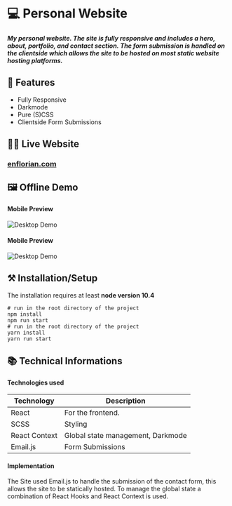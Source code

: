 # 💻 Personal Website

##### My personal website. The site is fully responsive and includes a hero, about, portfolio, and contact section. The form submission is handled on the clientside which allows the site to be hosted on most static website hosting platforms.



## 📖 Features
 - Fully Responsive
 - Darkmode
 - Pure (S)CSS
 - Clientside Form Submissions


## 👩‍💻 Live Website

### [enflorian.com](https://enflorian.com)


## 🖼 Offline Demo
#### Mobile Preview
![Desktop Demo](/demo/personal-website-desktop-demo.gif)

#### Mobile Preview
![Desktop Demo](/demo/personal-website-mobile-demo.gif)








## ⚒ Installation/Setup
The installation requires at least **node version 10.4**

```Shell
# run in the root directory of the project
npm install
npm run start
# run in the root directory of the project
yarn install
yarn run start
```


## 📚 Technical Informations

#### Technologies used

| Technology              | Description                            |
|-------------------------|----------------------------------------|
| React                   |   For the frontend.                    |
| SCSS                    |   Styling                              |
| React Context           |   Global state management, Darkmode    |
| Email.js                |   Form Submissions                     |

#### Implementation

The Site used Email.js to handle the submission of the contact form, this allows the site to be statically hosted. To manage the global state a combination of React Hooks and React Context is used.

